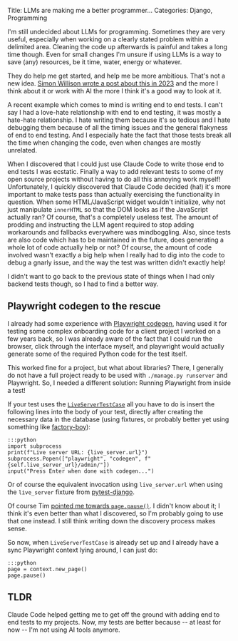 Title: LLMs are making me a better programmer...
Categories: Django, Programming

I'm still undecided about LLMs for programming. Sometimes they are very useful, especially when working on a clearly stated problem within a delimited area. Cleaning the code up afterwards is painful and takes a long time though. Even for small changes I'm unsure if using LLMs is a way to save (any) resources, be it time, water, energy or whatever.

They do help me get started, and help me be more ambitious. That's not a new idea. [Simon Willison wrote a post about this in 2023](https://simonwillison.net/2023/Mar/27/ai-enhanced-development/) and the more I think about it or work with AI the more I think it's a good way to look at it.

A recent example which comes to mind is writing end to end tests. I can't say I had a love-hate relationship with end to end testing, it was mostly a hate-hate relationship. I hate writing them because it's so tedious and I hate debugging them because of all the timing issues and the general flakyness of end to end testing. And I especially hate the fact that those tests break all the time when changing the code, even when changes are mostly unrelated.

When I discovered that I could just use Claude Code to write those end to end tests I was ecstatic. Finally a way to add relevant tests to some of my open source projects without having to do all this annoying work myself! Unfortunately, I quickly discovered that Claude Code decided (ha!) it's more important to make tests pass than actually exercising the functionality in question. When some HTML/JavaScript widget wouldn't initialize, why not just manipulate `innerHTML` so that the DOM looks as if the JavaScript actually ran? Of course, that's a completely useless test. The amount of prodding and instructing the LLM agent required to stop adding workarounds and fallbacks everywhere was mindboggling. Also, since tests are also code which has to be maintained in the future, does generating a whole lot of code actually help or not? Of course, the amount of code involved wasn't exactly a big help when I really had to dig into the code to debug a gnarly issue, and the way the test was written didn't exactly help!

I didn't want to go back to the previous state of things when I had only backend tests though, so I had to find a better way.

## Playwright codegen to the rescue

I already had some experience with [Playwright codegen](https://playwright.dev/docs/codegen-intro), having used it for testing some complex onboarding code for a client project I worked on a few years back, so I was already aware of the fact that I could run the browser, click through the interface myself, and playwright would actually generate some of the required Python code for the test itself.

This worked fine for a project, but what about libraries? There, I generally do not have a full project ready to be used with `./manage.py runserver` and Playwright. So, I needed a different solution: Running Playwright from inside a test!

If your test uses the [`LiveServerTestCase`](https://docs.djangoproject.com/en/5.2/topics/testing/tools/#django.test.LiveServerTestCase) all you have to do is insert the following lines into the body of your test, directly after creating the necessary data in the database (using fixtures, or probably better yet using something like [factory-boy](https://pypi.org/project/factory-boy/)):

    :::python
    import subprocess
    print(f"Live server URL: {live_server.url}")
    subprocess.Popen(["playwright", "codegen", f"{self.live_server_url}/admin/"])
    input("Press Enter when done with codegen...")

Or of course the equivalent invocation using `live_server.url` when using the `live_server` fixture from [pytest-django](https://pytest-django.readthedocs.io/en/latest/helpers.html#live-server).

Of course Tim [pointed me towards `page.pause()`](https://mastodon.social/@CodenameTim/115096138737981083). I didn't know about it; I think it's even better than what I discovered, so I'm probably going to use that one instead. I still think writing down the discovery process makes sense.

So now, when `LiveServerTestCase` is already set up and I already have a sync Playwright context lying around, I can just do:

    :::python
    page = context.new_page()
    page.pause()

## TLDR

Claude Code helped getting me to get off the ground with adding end to end tests to my projects. Now, my tests are better because -- at least for now -- I'm not using AI tools anymore.
